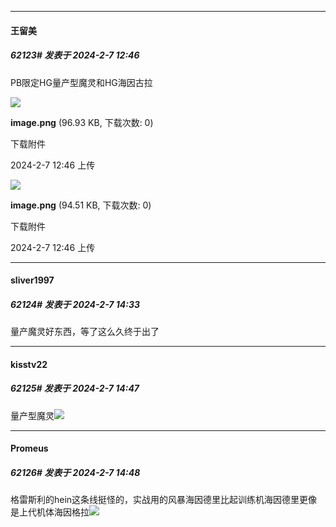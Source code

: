 
*****

####  王留美  
##### 62123#       发表于 2024-2-7 12:46

PB限定HG量产型魔灵和HG海因古拉

<img src="https://img.saraba1st.com/forum/202402/07/124619mjdh7f23onnnb777.png" referrerpolicy="no-referrer">

<strong>image.png</strong> (96.93 KB, 下载次数: 0)

下载附件

2024-2-7 12:46 上传

<img src="https://img.saraba1st.com/forum/202402/07/124633vik11cs0dchg21kk.png" referrerpolicy="no-referrer">

<strong>image.png</strong> (94.51 KB, 下载次数: 0)

下载附件

2024-2-7 12:46 上传


*****

####  sliver1997  
##### 62124#       发表于 2024-2-7 14:33

量产魔灵好东西，等了这么久终于出了


*****

####  kisstv22  
##### 62125#       发表于 2024-2-7 14:47

量产型魔灵<img src="https://static.saraba1st.com/image/smiley/face2017/061.gif" referrerpolicy="no-referrer">

*****

####  Promeus  
##### 62126#       发表于 2024-2-7 14:48

格雷斯利的hein这条线挺怪的，实战用的风暴海因德里比起训练机海因德里更像是上代机体海因格拉<img src="https://static.saraba1st.com/image/smiley/face2017/065.png" referrerpolicy="no-referrer">

